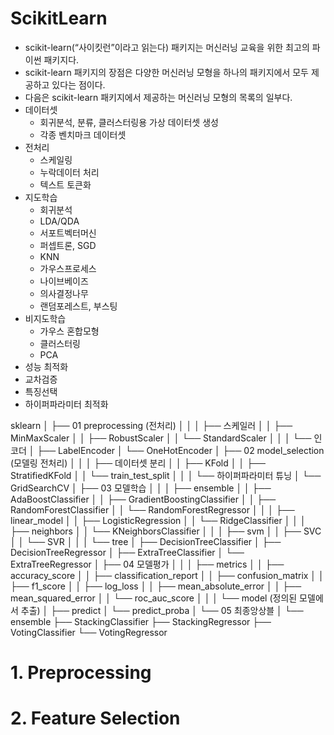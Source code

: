 # ScikitLearn

- scikit-learn(“사이킷런”이라고 읽는다) 패키지는 머신러닝 교육을 위한 최고의 파이썬 패키지다.
- scikit-learn 패키지의 장점은 다양한 머신러닝 모형을 하나의 패키지에서 모두 제공하고 있다는 점이다.
- 다음은 scikit-learn 패키지에서 제공하는 머신러닝 모형의 목록의 일부다.
- 데이터셋
  - 회귀분석, 분류, 클러스터링용 가상 데이터셋 생성
  - 각종 벤치마크 데이터셋
- 전처리
  - 스케일링
  - 누락데이터 처리
  - 텍스트 토큰화
- 지도학습
  - 회귀분석
  - LDA/QDA
  - 서포트벡터머신
  - 퍼셉트론, SGD
  - KNN
  - 가우스프로세스
  - 나이브베이즈
  - 의사결정나무
  - 랜덤포레스트, 부스팅
- 비지도학습
  - 가우스 혼합모형
  - 클러스터링
  - PCA
- 성능 최적화
- 교차검증
- 특징선택
- 하이퍼파라미터 최적화

sklearn
│
├── 01 preprocessing (전처리)
│   │
│   ├── 스케일러
│   │   ├── MinMaxScaler
│   │   ├── RobustScaler
│   │   └── StandardScaler
│   │
│   └── 인코더
│       ├── LabelEncoder
│       └── OneHotEncoder
│
├── 02 model_selection (모델링 전처리)
│   │
│   ├── 데이터셋 분리
│   │   ├── KFold
│   │   ├── StratifiedKFold
│   │   └── train_test_split
│   │
│   └── 하이퍼파라미터 튜닝
│       └── GridSearchCV
│
├── 03 모델학습
│   │
│   ├── ensemble
│   │   ├── AdaBoostClassifier
│   │   ├── GradientBoostingClassifier
│   │   ├── RandomForestClassifier
│   │   └── RandomForestRegressor
│   │
│   ├── linear_model
│   │   ├── LogisticRegression
│   │   └── RidgeClassifier
│   │
│   ├── neighbors
│   │   └── KNeighborsClassifier
│   │
│   ├── svm
│   │   ├── SVC
│   │   └── SVR
│   │
│   └── tree
│       ├── DecisionTreeClassifier
│       ├── DecisionTreeRegressor
│       ├── ExtraTreeClassifier
│       └── ExtraTreeRegressor
│
├── 04 모델평가
│   │
│   ├── metrics
│   │   ├── accuracy_score
│   │   ├── classification_report
│   │   ├── confusion_matrix
│   │   ├── f1_score
│   │   ├── log_loss
│   │   ├── mean_absolute_error
│   │   ├── mean_squared_error
│   │   └── roc_auc_score
│   │
│   └── model (정의된 모델에서 추출)
│       ├── predict
│       └── predict_proba
│
└── 05 최종앙상블
│
└── ensemble
├── StackingClassifier
├── StackingRegressor
├── VotingClassifier
└── VotingRegressor





#  1. Preprocessing









# 2. Feature Selection

